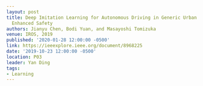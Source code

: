 ```yaml
---
layout: post
title: Deep Imitation Learning for Autonomous Driving in Generic Urban Scenarios with
  Enhanced Safety
authors: Jianyu Chen, Bodi Yuan, and Masayoshi Tomizuka
venue: IROS, 2019
published: '2020-01-28 12:00:00 -0500'
link: https://ieeexplore.ieee.org/document/8968225
date: '2019-10-23 12:00:00 -0500'
location: P03
leader: Yan Ding
tags:
- Learning
---
```


